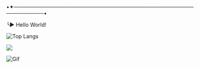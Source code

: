 •✦──────────────────────────────────────────────────────────•

╰► Hello World! 

![Top Langs](https://github-readme-stats.vercel.app/api/top-langs/?username=anuraghazra&hide_progress=true)

<div>
 <a href="https://instagram.com/luise.lizie?igshid=OGQ5ZDc2ODk2ZA==" target="_blank"><img loading="lazy" src="https://img.shields.io/badge/-Instagram-%23E4405F?style=for-the-badge&logo=instagram&logoColor=white" target="_blank"></a>

![Gif]([hhttps://www.icegif.com/wp-content/uploads/2021/12/icegif-1127.gif](https://www.icegif.com/wp-content/uploads/2021/12/icegif-1127.gif)https://www.icegif.com/wp-content/uploads/2021/12/icegif-1127.gif)

